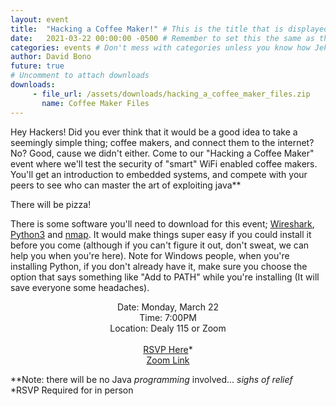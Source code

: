 ```yaml
---
layout: event
title:  "Hacking a Coffee Maker!" # This is the title that is displayed to users
date:   2021-03-22 00:00:00 -0500 # Remember to set this the same as the filename to avoid confusion
categories: events # Don't mess with categories unless you know how Jekyll works
author: David Bono
future: true
# Uncomment to attach downloads
downloads:
     - file_url: /assets/downloads/hacking_a_coffee_maker_files.zip
       name: Coffee Maker Files
---
```

Hey Hackers! Did you ever think that it would be a good idea to take a seemingly simple thing; coffee makers, and connect them to the internet? No? Good, cause we didn't either. Come to our "Hacking a Coffee Maker" event where we'll test the security of "smart" WiFi enabled coffee makers. You'll get an introduction to embedded systems, and compete with your peers to see who can master the art of exploiting java**

There will be pizza!

There is some software you'll need to download for this event; [Wireshark](https://www.wireshark.org/#download), [Python3](https://www.python.org/downloads/) and [nmap](https://nmap.org/download.html). It would make things super easy if you could install it before you come (although if you can't figure it out, don't sweat, we can help you when you're here). Note for Windows people, when you're installing Python, if you don't already have it, make sure you choose the option that says something like "Add to PATH" while you're installing (It will save everyone some headaches). 



<p style="text-align: center">
Date: Monday, March 22<br>
Time: 7:00PM<br>
Location: Dealy 115 or Zoom<br>
<br>
<span><a href="https://forms.gle/dmZPJZNbTUbLy2hy5">RSVP Here</a>*</span><br>
<a href="https://fordham.zoom.us/j/82305560222">Zoom Link</a><br>
</p>

\*\*Note: there will be no Java *programming* involved... *sighs of relief* <br>
*RSVP Required for in person


